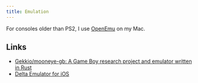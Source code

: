 ```yaml
---
title: Emulation
---
```


For consoles older than PS2, I use [OpenEmu](https://openemu.org/) on my Mac.

## Links

- [Gekkio/mooneye-gb: A Game Boy research project and emulator written in Rust](https://github.com/Gekkio/mooneye-gb)
- [Delta Emulator for iOS](https://deltaemulator.com/)